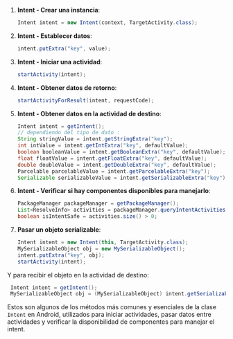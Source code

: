 1. **Intent - Crear una instancia**:

   ```java
   Intent intent = new Intent(context, TargetActivity.class);
   ```

2. **Intent - Establecer datos**:

   ```java
   intent.putExtra("key", value);
   ```

3. **Intent - Iniciar una actividad**:

   ```java
   startActivity(intent);
   ```

4. **Intent - Obtener datos de retorno**:

   ```java
   startActivityForResult(intent, requestCode);
   ```

5. **Intent - Obtener datos en la actividad de destino**:

    ```java
    Intent intent = getIntent();
    // dependiendo del tipo de dato : 
    String stringValue = intent.getStringExtra("key");
    int intValue = intent.getIntExtra("key", defaultValue);
    boolean booleanValue = intent.getBooleanExtra("key", defaultValue);
    float floatValue = intent.getFloatExtra("key", defaultValue);
    double doubleValue = intent.getDoubleExtra("key", defaultValue);
    Parcelable parcelableValue = intent.getParcelableExtra("key");
    Serializable serializableValue = intent.getSerializableExtra("key");
    ```

6. **Intent - Verificar si hay componentes disponibles para manejarlo**:

   ```java
   PackageManager packageManager = getPackageManager();
   List<ResolveInfo> activities = packageManager.queryIntentActivities(intent, 0);
   boolean isIntentSafe = activities.size() > 0;
   ```

7. **Pasar un objeto serializable**:

    ```java
    Intent intent = new Intent(this, TargetActivity.class);
    MySerializableObject obj = new MySerializableObject();
    intent.putExtra("key", obj);
    startActivity(intent);
    ```

Y para recibir el objeto en la actividad de destino:

   ```java
    Intent intent = getIntent();
    MySerializableObject obj = (MySerializableObject) intent.getSerializableExtra("key");
   ```

Estos son algunos de los métodos más comunes y esenciales de la clase `Intent` en Android, utilizados para iniciar actividades, pasar datos entre actividades y verificar la disponibilidad de componentes para manejar el intent.
